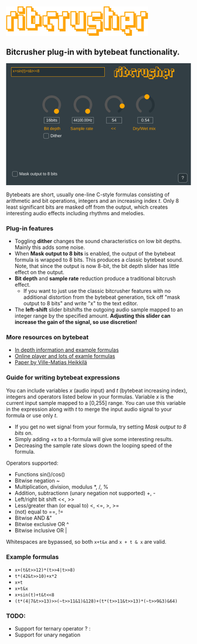 ![Logo](/Source/logo.png)
## Bitcrusher plug-in with bytebeat functionality.

![Screenshot](/Screenshots/screenshot.png)

Bytebeats are short, usually one-line C-style formulas consisting of arithmetic and bit operations, integers and an increasing index *t*. Only 8 least significant bits are masked off from the output, which creates interesting audio effects including rhythms and melodies.

### Plug-in features
- Toggling **dither** changes the sound characteristics on low bit depths. Mainly this adds some noise.
- When **Mask output to 8 bits** is enabled, the output of the bytebeat formula is wrapped to 8 bits. This produces a classic bytebeat sound. Note, that since the output is now 8-bit, the bit depth slider has little effect on the output.
- **Bit depth** and **sample rate** reduction produce a traditional bitcrush effect. 
    - If you want to just use the classic bitcrusher features with no additional distortion from the bytebeat generation, tick off "mask output to 8 bits" and write "x" to the text editor.
- The **left-shift** slider bitshifts the outgoing audio sample mapped to an integer range by the specified amount. **Adjusting this slider can increase the gain of the signal, so use discretion!** 

### More resources on bytebeat
- [In depth information and example formulas](https://countercomplex.blogspot.com/2011/10/some-deep-analysis-of-one-line-music.html)
- [Online player and lots of examle formulas](https://dollchan.net/bytebeat/#4AAAA+kUzNNDSKLGzM68pqQFSZpraJkC+GpBpaAwRAAA)
- [Paper by Ville-Matias Heikkilä](https://arxiv.org/abs/1112.1368)

### Guide for writing bytebeat expressions
You can include variables *x* (audio input) and *t* (bytebeat increasing index), integers and operators listed below in your formulas. 
Variable *x* is the current input sample mapped to a [0,255] range. You can use this variable in the expression along with *t* to merge the input audio signal to your formula or use only *t*.
- If you get no wet signal from your formula, try setting *Mask output to 8 bits* on. 
- Simply adding +x to a t-formula will give some interesting results.
- Decreasing the sample rate slows down the looping speed of the formula.

Operators supported:
- Functions sin()/cos()
- Bitwise negation ~
- Multiplication, division, modulus *, /, %
- Addition, subtractionn (unary negation not supported) +, -
- Left/right bit shift <<, >>
- Less/greater than (or equal to) <, <=, >, >=
- (not) equal to ==, !=
- Bitwise AND &"
- Bitwise exclusive OR ^
- Bitwise inclusive OR |

Whitespaces are bypassed, so both `x+t&x` and `x + t & x` are valid.

### Example formulas

- `x+(t&t>>12)*(t>>4|t>>8)`
- `t*(42&t>>10)+x*2`
- `x+t`
- `x+t&x`
- `x+sin(t)+t&t<<8`
- `(t*(4|7&t>>13)>>(~t>>11&1)&128)+(t*(t>>11&t>>13)*(~t>>9&3)&64)`

### TODO:

- Support for ternary operator ? :
- Support for unary negation